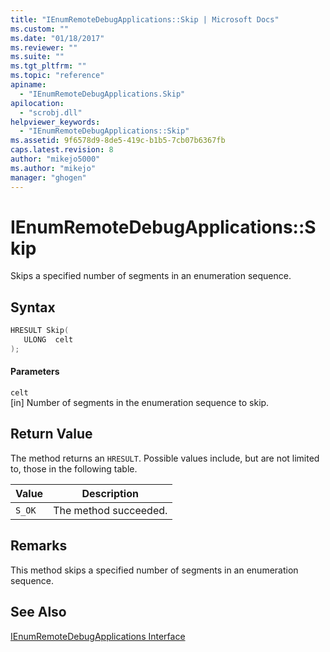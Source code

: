 ```yaml
---
title: "IEnumRemoteDebugApplications::Skip | Microsoft Docs"
ms.custom: ""
ms.date: "01/18/2017"
ms.reviewer: ""
ms.suite: ""
ms.tgt_pltfrm: ""
ms.topic: "reference"
apiname: 
  - "IEnumRemoteDebugApplications.Skip"
apilocation: 
  - "scrobj.dll"
helpviewer_keywords: 
  - "IEnumRemoteDebugApplications::Skip"
ms.assetid: 9f6578d9-8de5-419c-b1b5-7cb07b6367fb
caps.latest.revision: 8
author: "mikejo5000"
ms.author: "mikejo"
manager: "ghogen"
---
```

# IEnumRemoteDebugApplications::Skip
Skips a specified number of segments in an enumeration sequence.  
  
## Syntax  
  
```cpp
HRESULT Skip(  
   ULONG  celt  
);  
```  
  
#### Parameters  
 `celt`  
 [in] Number of segments in the enumeration sequence to skip.  
  
## Return Value  
 The method returns an `HRESULT`. Possible values include, but are not limited to, those in the following table.  
  
|Value|Description|  
|-----------|-----------------|  
|`S_OK`|The method succeeded.|  
  
## Remarks  
 This method skips a specified number of segments in an enumeration sequence.  
  
## See Also  
 [IEnumRemoteDebugApplications Interface](../../winscript/reference/ienumremotedebugapplications-interface.md)